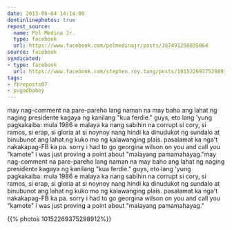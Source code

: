 ```yaml
---
date: 2013-06-04 14:14:00
dontinlinephotos: true
repost_source:
  name: Pol Medina Jr.
  type: facebook
  url: https://www.facebook.com/polmedinajr/posts/387491258035064
source: facebook
syndicated:
- type: facebook
  url: https://www.facebook.com/stephen.roy.tang/posts/10152269375298912
tags:
- fbreposts07
- pugadbaboy
---
```


may nag-comment na pare-pareho lang naman na may baho ang lahat ng naging presidente kagaya ng kanilang "kua ferdie." guys, eto lang 'yung pagkakaiba: mula 1986 e malaya ka nang sabihin na corrupt si cory, si ramos, si erap, si gloria at si noynoy nang hindi ka dinudukot ng sundalo at binubunot ang lahat ng kuko mo ng kalawanging plais. pasalamat ka nga't nakakapag-FB ka pa. sorry i had to go georgina wilson on you and call you "kamote" i was just proving a point about "malayang pamamahayag."may nag-comment na pare-pareho lang naman na may baho ang lahat ng naging presidente kagaya ng kanilang "kua ferdie." guys, eto lang 'yung pagkakaiba: mula 1986 e malaya ka nang sabihin na corrupt si cory, si ramos, si erap, si gloria at si noynoy nang hindi ka dinudukot ng sundalo at binubunot ang lahat ng kuko mo ng kalawanging plais. pasalamat ka nga't nakakapag-FB ka pa. sorry i had to go georgina wilson on you and call you "kamote" i was just proving a point about "malayang pamamahayag."

{{% photos 10152269375298912%}}